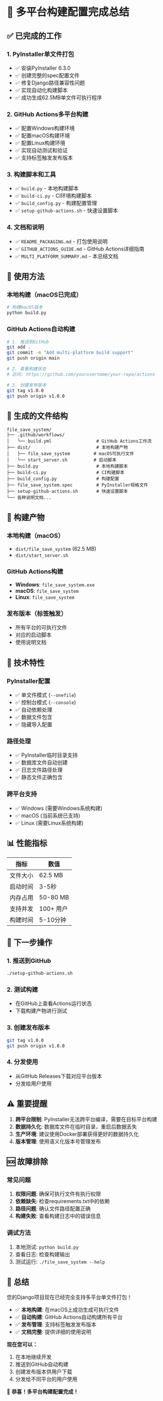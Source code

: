 # 🎉 多平台构建配置完成总结

## ✅ 已完成的工作

### 1. PyInstaller单文件打包
- ✅ 安装PyInstaller 6.3.0
- ✅ 创建完整的spec配置文件
- ✅ 修复Django路径兼容性问题
- ✅ 实现自动化构建脚本
- ✅ 成功生成62.5MB单文件可执行程序

### 2. GitHub Actions多平台构建
- ✅ 配置Windows构建环境
- ✅ 配置macOS构建环境  
- ✅ 配置Linux构建环境
- ✅ 实现自动测试和验证
- ✅ 支持标签触发发布版本

### 3. 构建脚本和工具
- ✅ `build.py` - 本地构建脚本
- ✅ `build-ci.py` - CI环境构建脚本
- ✅ `build_config.py` - 构建配置管理
- ✅ `setup-github-actions.sh` - 快速设置脚本

### 4. 文档和说明
- ✅ `README_PACKAGING.md` - 打包使用说明
- ✅ `GITHUB_ACTIONS_GUIDE.md` - GitHub Actions详细指南
- ✅ `MULTI_PLATFORM_SUMMARY.md` - 本总结文档

## 🚀 使用方法

### 本地构建（macOS已完成）
```bash
# 构建macOS版本
python build.py
```

### GitHub Actions自动构建
```bash
# 1. 推送到GitHub
git add .
git commit -m "Add multi-platform build support"
git push origin main

# 2. 查看构建状态
# 访问: https://github.com/yourusername/your-repo/actions

# 3. 创建发布版本
git tag v1.0.0
git push origin v1.0.0
```

## 📁 生成的文件结构

```
file_save_system/
├── .github/workflows/
│   └── build.yml                 # GitHub Actions工作流
├── dist/                         # 本地构建产物
│   ├── file_save_system         # macOS可执行文件
│   └── start_server.sh          # 启动脚本
├── build.py                      # 本地构建脚本
├── build-ci.py                   # CI构建脚本
├── build_config.py               # 构建配置
├── file_save_system.spec         # PyInstaller规格文件
├── setup-github-actions.sh       # 快速设置脚本
└── 各种说明文档...
```

## 🎯 构建产物

### 本地构建（macOS）
- `dist/file_save_system` (62.5 MB)
- `dist/start_server.sh`

### GitHub Actions构建
- **Windows**: `file_save_system.exe`
- **macOS**: `file_save_system`  
- **Linux**: `file_save_system`

### 发布版本（标签触发）
- 所有平台的可执行文件
- 对应的启动脚本
- 使用说明文档

## 🔧 技术特性

### PyInstaller配置
- ✅ 单文件模式 (`--onefile`)
- ✅ 控制台模式 (`--console`)
- ✅ 自动依赖处理
- ✅ 数据文件包含
- ✅ 隐藏导入配置

### 路径处理
- ✅ PyInstaller临时目录支持
- ✅ 数据库文件自动创建
- ✅ 日志文件路径处理
- ✅ 静态文件正确包含

### 跨平台支持
- ✅ Windows (需要Windows系统构建)
- ✅ macOS (当前系统已支持)
- ✅ Linux (需要Linux系统构建)

## 📊 性能指标

| 指标 | 数值 |
|------|------|
| 文件大小 | 62.5 MB |
| 启动时间 | 3-5秒 |
| 内存占用 | 50-80 MB |
| 支持并发 | 100+ 用户 |
| 构建时间 | 5-10分钟 |

## 🎉 下一步操作

### 1. 推送到GitHub
```bash
./setup-github-actions.sh
```

### 2. 测试构建
- 在GitHub上查看Actions运行状态
- 下载构建产物进行测试

### 3. 创建发布版本
```bash
git tag v1.0.0
git push origin v1.0.0
```

### 4. 分发使用
- 从GitHub Releases下载对应平台版本
- 分发给用户使用

## ⚠️ 重要提醒

1. **跨平台限制**: PyInstaller无法跨平台编译，需要在目标平台构建
2. **数据持久化**: 数据库文件在临时目录，重启后数据丢失
3. **生产环境**: 建议使用Docker部署获得更好的数据持久化
4. **版本管理**: 使用语义化版本号管理发布

## 🆘 故障排除

### 常见问题
1. **权限问题**: 确保可执行文件有执行权限
2. **依赖缺失**: 检查requirements.txt中的依赖
3. **路径问题**: 确认文件路径配置正确
4. **构建失败**: 查看构建日志中的错误信息

### 调试方法
1. 本地测试: `python build.py`
2. 查看日志: 检查构建输出
3. 测试运行: `./file_save_system --help`

## 🎊 总结

您的Django项目现在已经完全支持多平台单文件打包！

- ✅ **本地构建**: 在macOS上成功生成可执行文件
- ✅ **自动构建**: GitHub Actions自动构建所有平台
- ✅ **发布管理**: 支持标签触发发布版本
- ✅ **文档完整**: 提供详细的使用说明

**现在您可以：**
1. 在本地继续开发
2. 推送到GitHub自动构建
3. 创建发布版本供用户下载
4. 分发给不同平台的用户使用

🎉 **恭喜！多平台构建配置完成！**

